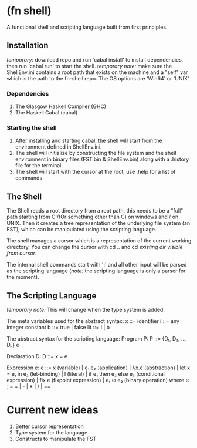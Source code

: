 # (fn shell)
A functional shell and scripting language built from first principles.

## Installation
*temporary:* download repo and run 'cabal install' to install dependencies, then run 'cabal run' to start the shell.
*temporary note:* make sure the ShellEnv.ini contains a root path that exists on the machine and a "self" var which is the path to the fn-shell repo. The OS options are 'Win64' or 'UNIX'

### Dependencies
1. The Glasgow Haskell Compiler (GHC)
2. The Haskell Cabal (cabal)

### Starting the shell
1. After installing and starting cabal, the shell will start from the environment defined in ShellEnv.ini.
2. The shell will initialize by constructing the file system and the shell environment in binary files (FST.bin & ShellEnv.bin) along with a .history file for the terminal.
3. The shell will start with the cursor at the root, use :help for a list of commands

## The Shell
The Shell reads a root directory from a root path, this needs to be a "full" path starting from C:/(Or something other than C) on windows and / on UNIX. Then it creates a tree representation of the underlying file system (an FST), which can be manipulated using the scripting language.

The shell manages a cursor which is a representation of the current working directory. You can change the cursor with cd .. and cd *existing dir visible from cursor*. 

The internal shell commands start with ':' and all other input will be parsed as the scripting language (*note:* the scripting language is only a parser for the moment).

## The Scripting Language
*temporary note:* This will change when the type system is added.

The meta variables used for the abstract syntax:
x   ::= identifier
i ::= any integer constant
b ::= true | false
lit ::= i | b 

The abstract syntax for the scripting language:
Program P:
    P ::= {D₁, D₂, ..., Dₙ} e

Declaration D:
    D ::= x = e

Expression e:
    e ::= x (variable)
    | e₁ e₂ (application)
    | λx.e (abstraction)
    | let x = e₁ in e₂ (let-binding)
    | l (literal)
    | if e₁ then e₂ else e₃ (conditional expression)
    | fix e (fixpoint expression)
    | e₁ ⊙ e₂ (binary operation)
        where ⊙ ::= + | - | * | / | ==

# Current new ideas
1. Better cursor representation
2. Type system for the language
3. Constructs to manipulate the FST